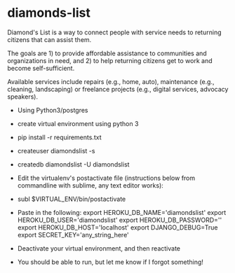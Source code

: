# diamonds-list
Diamond's List is a way to connect people with service needs to returning citizens that can assist them. 

The goals are 1) to provide affordable assistance to communities and organizations in need, and 2) to help returning citizens get to work and become self-sufficient.

Available services include repairs (e.g., home, auto), maintenance (e.g., cleaning, landscaping) or freelance projects (e.g., digital services, advocacy speakers).


* Using Python3/postgres
* create virtual environment using python 3
* pip install -r requirements.txt
* createuser diamondslist -s
* createdb diamondslist -U diamondslist
* Edit the virtualenv's postactivate file (instructions below from commandline with sublime, any text editor works):
* subl $VIRTUAL_ENV/bin/postactivate
* Paste in the following:
  export HEROKU_DB_NAME='diamondslist'
  export HEROKU_DB_USER='diamondslist'
  export HEROKU_DB_PASSWORD=''
  export HEROKU_DB_HOST='localhost'
  export DJANGO_DEBUG=True
  export SECRET_KEY='any_string_here'
  
* Deactivate your virtual environment, and then reactivate
* You should be able to run, but let me know if I forgot something!

